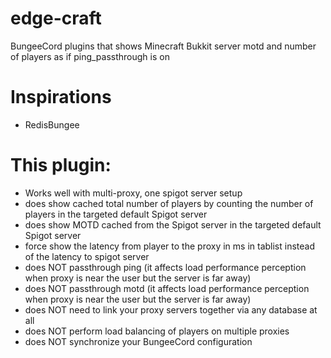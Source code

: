 # edge-craft
BungeeCord plugins that shows Minecraft Bukkit server motd and number of players as if ping_passthrough is on

# Inspirations
- RedisBungee

# This plugin:
- Works well with multi-proxy, one spigot server setup
- does show cached total number of players by counting the number of players in the targeted default Spigot server
- does show MOTD cached from the Spigot server in the targeted default Spigot server
- force show the latency from player to the proxy in ms in tablist instead of the latency to spigot server
- does NOT passthrough ping (it affects load performance perception when proxy is near the user but the server is far away)
- does NOT passthrough motd (it affects load performance perception when proxy is near the user but the server is far away)
- does NOT need to link your proxy servers together via any database at all
- does NOT perform load balancing of players on multiple proxies
- does NOT synchronize your BungeeCord configuration

